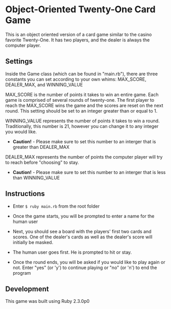 # Object-Oriented Twenty-One Card Game
This is an object oriented version of a card game similar to the casino favorite Twenty-One.  It has two players, and the dealer is always the computer player.

## Settings
Inside the Game class (which can be found in "main.rb"), there are three constants you can set according to your own whims: MAX_SCORE, DEALER_MAX, and WINNING_VALUE

MAX_SCORE is the number of points it takes to win an entire game.  Each game is comprised of several rounds of twenty-one.  The first player to reach the MAX_SCORE wins the game and the scores are reset on the next round.  This setting should be set to an integer greater than or equal to 1.

WINNING_VALUE represents the number of points it takes to win a round.  Traditionally, this number is 21, however you can change it to any integer you would like.  

* **Caution!** - Please make sure to set this number to an interger that is greater than DEALER_MAX

DEALER_MAX represents the number of points the computer player will try to reach before "choosing" to stay.  

* **Caution!** - Please make sure to set this number to an interger that is less than WINNING_VALUE


## Instructions

* Enter `$ ruby main.rb` from the root folder

* Once the game starts, you will be prompted to enter a name for the human user

* Next, you should see a board with the players' first two cards and scores.  One of the dealer's cards as well as the dealer's score will initially be masked.

* The human user goes first.  He is prompted to hit or stay.

* Once the round ends, you will be asked if you would like to play again or not.  Enter "yes" (or 'y') to continue playing or "no" (or 'n') to end the program


## Development
This game was built using Ruby 2.3.0p0

